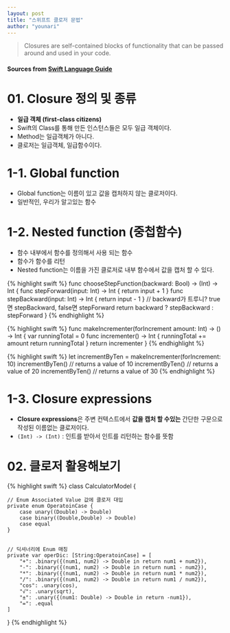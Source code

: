 ```yaml
---
layout: post
title: "스위프트 클로저 문법"
author: "younari"
---
```


> Closures are self-contained blocks of functionality that can be passed around and used in your code. 

#### Sources from [Swift Language Guide](https://developer.apple.com/library/content/documentation/Swift/Conceptual/Swift_Programming_Language/Closures.html#//apple_ref/doc/uid/TP40014097-CH11-ID94)

# 01. Closure 정의 및 종류
- **일급 객체 (first-class citizens)**
- Swift의 Class를 통해 만든 인스턴스들은 모두 일급 객체이다.
- Method는 일급객체가 아니다.
- 클로저는 일급객체, 일급함수이다. 

# 1-1. Global function 
- Global function는 이름이 있고 값을 캡처하지 않는 클로저이다.
- 일반적인, 우리가 알고있는 함수

# 1-2. Nested function (중첩함수)
- 함수 내부에서 함수를 정의해서 사용 되는 함수
- 함수가 함수를 리턴
- Nested function는 이름을 가진 클로저로 내부 함수에서 값을 캡처 할 수 있다.

{% highlight swift %}
func chooseStepFunction(backward: Bool) -> (Int) -> Int {
    func stepForward(input: Int) -> Int { return input + 1 }
    func stepBackward(input: Int) -> Int { return input - 1 }
    // backward가 트루니? true면 stepBackward, false면 stepForward
    return backward ? stepBackward : stepForward
}
{% endhighlight %}

{% highlight swift %}
func makeIncrementer(forIncrement amount: Int) -> () -> Int {
    var runningTotal = 0
    func incrementer() -> Int {
        runningTotal += amount
        return runningTotal
    }
    return incrementer
}
{% endhighlight %}

{% highlight swift %}
let incrementByTen = makeIncrementer(forIncrement: 10)
incrementByTen()
// returns a value of 10
incrementByTen()
// returns a value of 20
incrementByTen()
// returns a value of 30
{% endhighlight %}


# 1-3. Closure expressions
- **Closure expressions**은 주변 컨텍스트에서 **값을 캡처 할 수있는** 간단한 구문으로 작성된 이름없는 클로저이다.
- `(Int) -> (Int)` : 인트를 받아서 인트를 리턴하는 함수를 뜻함



# 02. 클로저 활용해보기

{% highlight swift %}
class CalculatorModel {
    
    // Enum Associated Value 값에 클로저 대입
    private enum OperatoinCase {
        case unary((Double) -> Double)
        case binary((Double,Double) -> Double)
        case equal
    }

    
    // 딕셔너리에 Enum 매칭
    private var operDic: [String:OperatoinCase] = [
        "+": .binary({(num1, num2) -> Double in return num1 + num2}),
        "-": .binary({(num1, num2) -> Double in return num1 - num2}),
        "*": .binary({(num1, num2) -> Double in return num1 * num2}),
        "/": .binary({(num1, num2) -> Double in return num1 / num2}),
        "cos": .unary(cos),
        "√": .unary(sqrt),
        "±": .unary({(num1: Double) -> Double in return -num1}),
        "=": .equal
    ]

}
{% endhighlight %}
